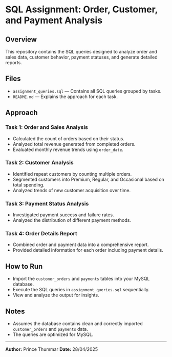 # SQL Assignment: Order, Customer, and Payment Analysis

## Overview
This repository contains the SQL queries designed to analyze order and sales data, customer behavior, payment statuses, and generate detailed reports.

## Files
- `assignment_queries.sql` — Contains all SQL queries grouped by tasks.
- `README.md` — Explains the approach for each task.

## Approach

### Task 1: Order and Sales Analysis
- Calculated the count of orders based on their status.
- Analyzed total revenue generated from completed orders.
- Evaluated monthly revenue trends using `order_date`.

### Task 2: Customer Analysis
- Identified repeat customers by counting multiple orders.
- Segmented customers into Premium, Regular, and Occasional based on total spending.
- Analyzed trends of new customer acquisition over time.

### Task 3: Payment Status Analysis
- Investigated payment success and failure rates.
- Analyzed the distribution of different payment methods.

### Task 4: Order Details Report
- Combined order and payment data into a comprehensive report.
- Provided detailed information for each order including payment details.

## How to Run
- Import the `customer_orders` and `payments` tables into your MySQL database.
- Execute the SQL queries in `assignment_queries.sql` sequentially.
- View and analyze the output for insights.

## Notes
- Assumes the database contains clean and correctly imported `customer_orders` and `payments` data.
- The queries are optimized for MySQL.

---

**Author:** Prince Thummar 
**Date:** 28/04/2025
